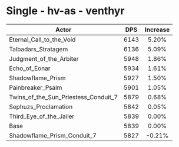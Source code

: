 # Single - hv-as - venthyr
| Actor | DPS | Increase |
|---|:---:|:---:|
|Eternal_Call_to_the_Void|6143|5.20%|
|Talbadars_Stratagem|6136|5.09%|
|Judgment_of_the_Arbiter|5948|1.86%|
|Echo_of_Eonar|5934|1.61%|
|Shadowflame_Prism|5927|1.50%|
|Painbreaker_Psalm|5901|1.05%|
|Twins_of_the_Sun_Priestess_Conduit_7|5879|0.68%|
|Sephuzs_Proclamation|5842|0.05%|
|Third_Eye_of_the_Jailer|5839|0.00%|
|Base|5839|0.00%|
|Shadowflame_Prism_Conduit_7|5827|-0.21%|
